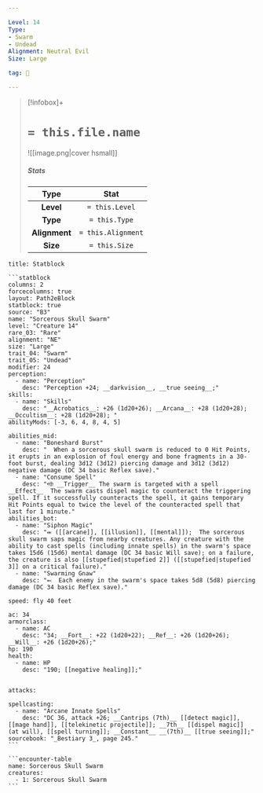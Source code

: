 ```yaml
---

Level: 14
Type:
- Swarm
- Undead
Alignment: Neutral Evil
Size: Large

tag: 👹

---
```


> [!infobox]+
> #  `= this.file.name`
> ![[image.png|cover hsmall]]
> ##### Stats
> Type | Stat |
> :---:|:---:|
> **Level** | `= this.Level` |
> **Type** | `= this.Type` |
> **Alignment** | `= this.Alignment` |
> **Size** | `= this.Size` |



````ad-info
title: Statblock

```statblock
columns: 2
forcecolumns: true
layout: Path2eBlock
statblock: true
source: "B3"
name: "Sorcerous Skull Swarm"
level: "Creature 14"
rare_03: "Rare"
alignment: "NE"
size: "Large"
trait_04: "Swarm"
trait_05: "Undead"
modifier: 24
perception:
  - name: "Perception"
    desc: "Perception +24; __darkvision__, __true seeing__;"
skills:
  - name: "Skills"
    desc: "__Acrobatics__: +26 (1d20+26); __Arcana__: +28 (1d20+28); __Occultism__: +28 (1d20+28); "
abilityMods: [-3, 6, 4, 8, 4, 5]

abilities_mid:
  - name: "Boneshard Burst"
    desc: "  When a sorcerous skull swarm is reduced to 0 Hit Points, it erupts in an explosion of foul energy and bone fragments in a 30-foot burst, dealing 3d12 (3d12) piercing damage and 3d12 (3d12) negative damage (DC 34 basic Reflex save)."
  - name: "Consume Spell"
    desc: "⬲ __Trigger__ The swarm is targeted with a spell __Effect__  The swarm casts dispel magic to counteract the triggering spell. If it successfully counteracts the spell, it gains temporary Hit Points equal to twice the level of the counteracted spell that last for 1 minute."
abilities_bot:
  - name: "Siphon Magic"
    desc: "⬺ ([[arcane]], [[illusion]], [[mental]]);  The sorcerous skull swarm saps magic from nearby creatures. Any creature with the ability to cast spells (including innate spells) in the swarm's space takes 15d6 (15d6) mental damage (DC 34 basic Will save); on a failure, the creature is also [[stupefied|stupefied 2]] ([[stupefied|stupefied 3]] on a critical failure)."
  - name: "Swarming Gnaw"
    desc: "⬻  Each enemy in the swarm's space takes 5d8 (5d8) piercing damage (DC 34 basic Reflex save)."

speed: fly 40 feet

ac: 34
armorclass:
  - name: AC
    desc: "34; __Fort__: +22 (1d20+22); __Ref__: +26 (1d20+26); __Will__: +26 (1d20+26);"
hp: 190
health:
  - name: HP
    desc: "190; [[negative healing]];"


attacks:

spellcasting:
  - name: "Arcane Innate Spells"
    desc: "DC 36, attack +26; __Cantrips (7th)__ [[detect magic]], [[mage hand]], [[telekinetic projectile]]; __7th__ [[dispel magic]] (at will), [[spell turning]]; __Constant__ __(7th)__ [[true seeing]];"
sourcebook: "_Bestiary 3_, page 245."
```

```encounter-table
name: Sorcerous Skull Swarm
creatures:
  - 1: Sorcerous Skull Swarm
```

````


